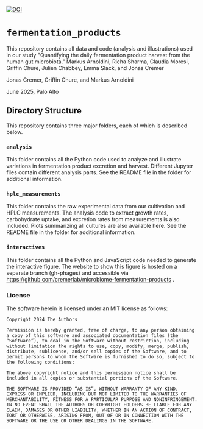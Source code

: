 [![DOI](https://zenodo.org/badge/DOI/10.5281/zenodo.10445505.svg)](https://doi.org/10.5281/zenodo.10445505)

# `fermentation_products`
This repository contains all data and code (analysis and illustrations) used in our study "Quantifying the daily fermentation product harvest from the human gut microbiota." 
Markus Arnoldini, Richa Sharma, Claudia Moresi, Griffin Chure, Julien Chabbey, Emma Slack, and Jonas Cremer

Jonas Cremer, Griffin Chure, and Markus Arnoldini

June 2025, Palo Alto


## Directory Structure
This repository contains three major folders, each of which is described below. 

### `analysis`
This folder contains all the Python code used to analyze and illustrate variations in fermentation product excretion and harvest. Different Jupyter files contain different analysis parts. See the README file in the folder for additional information.

### `hplc_measurements`
This folder contains the raw experimental data from our cultivation and HPLC measurements. The analysis code to extract growth rates, carbohydrate uptake, and excretion rates from measurements is also included. Plots summarizing all cultures are also available here. See the README file in the folder for additional information.

### `interactives`
This folder contains all the Python and JavaScript code needed to generate the interactive figure. The website to show this figure is hosted on a separate branch (gh-phages) and accessible via https://github.com/cremerlab/microbiome-fermentation-products .

### License

The software herein is licensed under an MIT license as follows:
```
Copyright 2024 The Authors

Permission is hereby granted, free of charge, to any person obtaining a copy of this software and associated documentation files (the “Software”), to deal in the Software without restriction, including without limitation the rights to use, copy, modify, merge, publish, distribute, sublicense, and/or sell copies of the Software, and to permit persons to whom the Software is furnished to do so, subject to the following conditions:

The above copyright notice and this permission notice shall be included in all copies or substantial portions of the Software.

THE SOFTWARE IS PROVIDED “AS IS”, WITHOUT WARRANTY OF ANY KIND, EXPRESS OR IMPLIED, INCLUDING BUT NOT LIMITED TO THE WARRANTIES OF MERCHANTABILITY, FITNESS FOR A PARTICULAR PURPOSE AND NONINFRINGEMENT. IN NO EVENT SHALL THE AUTHORS OR COPYRIGHT HOLDERS BE LIABLE FOR ANY CLAIM, DAMAGES OR OTHER LIABILITY, WHETHER IN AN ACTION OF CONTRACT, TORT OR OTHERWISE, ARISING FROM, OUT OF OR IN CONNECTION WITH THE SOFTWARE OR THE USE OR OTHER DEALINGS IN THE SOFTWARE.
```
